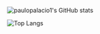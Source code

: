 
![paulopalacio1's GitHub stats](https://github-readme-stats.vercel.app/api?username=paulopalacio1&count_private=true&theme=dark&show_icons=true)

![Top Langs](https://github-readme-stats.vercel.app/api/top-langs/?username=paulopalacio1&layout=compacttheme=dark&show_icons=true)
